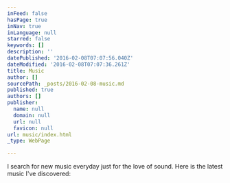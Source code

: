 ```yaml
---
inFeed: false
hasPage: true
inNav: true
inLanguage: null
starred: false
keywords: []
description: ''
datePublished: '2016-02-08T07:07:56.040Z'
dateModified: '2016-02-08T07:07:36.261Z'
title: Music
author: []
sourcePath: _posts/2016-02-08-music.md
published: true
authors: []
publisher:
  name: null
  domain: null
  url: null
  favicon: null
url: music/index.html
_type: WebPage

---
```

I search for new music everyday just for the love of sound. Here is the latest music I've discovered: